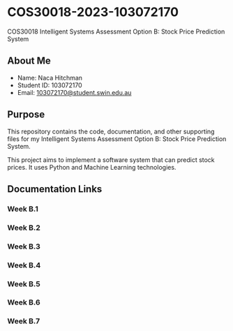# COS30018-2023-103072170
COS30018 Intelligent Systems Assessment Option B: Stock Price Prediction System

## About Me
* Name: Naca Hitchman
* Student ID: 103072170
* Email: 103072170@student.swin.edu.au

## Purpose
This repository contains the code, documentation, and other supporting files for my Intelligent Systems Assessment Option B: Stock Price Prediction System.

This project aims to implement a software system that can predict stock prices. It uses Python and Machine Learning technologies.

## Documentation Links
### Week B.1

### Week B.2

### Week B.3

### Week B.4

### Week B.5

### Week B.6

### Week B.7

